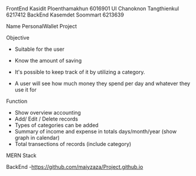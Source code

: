 FrontEnd Kasidit Ploenthamakhun 6016901
UI Chanoknon Tangthienkul 6217412
BackEnd Kasemdet Soommart 6213639

Name PersonalWallet Project

Objective
- Suitable for the user
- Know the amount of saving
- It's possible to keep track of it
  by utilizing a category.

- A user will see how much
  money they spend per day and
  whatever they use it for

Function
- Show overview accounting
- Add/ Edit / Delete records
- Types of categories can be added
- Summary of income and expense in totals days/month/year (show graph in calendar)
- Total transections of records (include category)

MERN Stack




BackEnd
-https://github.com/maiyzaza/Project.github.io
